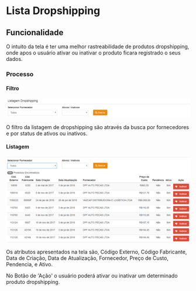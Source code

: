 # Lista Dropshipping

## Funcionalidade

O intuito da tela é ter uma melhor rastreabilidade de produtos dropshipping, onde apos o usuário ativar ou inativar o produto ficara registrado o seus dados.

### Processo

#### Filtro

![](../../.gitbook/assets/image%20%2842%29.png)

O filtro da listagem de dropshipping são através da busca por fornecedores e por status de ativos ou inativos.

#### Listagem

![](../../.gitbook/assets/image%20%288%29.png)

Os atributos apresentados na tela são, Código Externo, Código Fabricante, Data de Criação, Data de Atualização, Fornecedor, Preço de Custo, Pendencia, e Ativo. 

No Botão de 'Ação' o usuário poderá ativar ou inativar um determinado produto dropshipping.


